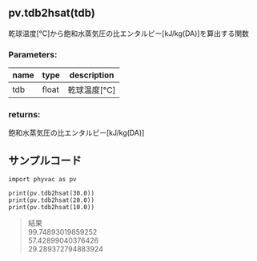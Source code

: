 ## pv.tdb2hsat(tdb)
乾球温度[&deg;C]から飽和水蒸気圧の比エンタルピー[kJ/kg(DA)]を算出する関数    
### Parameters:
|  name  |  type  | description |
| ---- | ---- | ---- |
|tdb|float|乾球温度[&deg;C]|
  
### returns:
飽和水蒸気圧の比エンタルピー[kJ/kg(DA)]
  
## サンプルコード  
```
import phyvac as pv

print(pv.tdb2hsat(30.0))
print(pv.tdb2hsat(20.0))
print(pv.tdb2hsat(10.0))
```
> 結果  
> 99.74893019859252  
> 57.42899040376426  
> 29.289372794883924  
